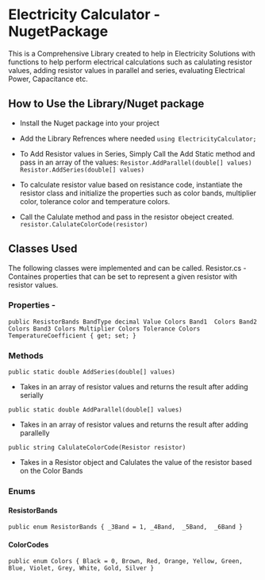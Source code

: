 # Electricity Calculator - NugetPackage
This is a Comprehensive Library created to help in Electricity Solutions with functions to help perform electrical calculations such as calulating resistor values, adding resistor values in parallel and series, evaluating Electrical Power, Capacitance etc.

## How to Use the Library/Nuget package
- Install the Nuget package into your project
- Add the Library Refrences where needed 
`using ElectricityCalculator;`

- To Add Resistor values in Series, Simply Call the Add Static method and pass in an array of the values:
`Resistor.AddParallel(double[] values)`
`Resistor.AddSeries(double[] values)`

- To calculate resistor value based on resistance code, instantiate the resistor class and initialize the properties such as color bands, multiplier color, tolerance color and temperature colors. 
- Call the Calulate method and pass in the resistor obeject created.
`resistor.CalulateColorCode(resistor)`

## Classes Used
The following classes were implemented and can be called.
Resistor.cs - Containes properties that can be set to represent a given resistor with resistor values.

### Properties - 
``public ResistorBands BandType
 decimal Value
 Colors Band1 
 Colors Band2
 Colors Band3
 Colors Multiplier
 Colors Tolerance
 Colors TemperatureCoefficient { get; set; }``


### Methods
`public static double AddSeries(double[] values)`
 - Takes in an array of resistor values and returns the result after adding serially
 
 `public static double AddParallel(double[] values)`
 - Takes in an array of resistor values and returns the result after adding parallelly
 
 `public string CalulateColorCode(Resistor resistor)`
 - Takes in a Resistor object and Calulates the value of the resistor based on the Color Bands

### Enums
#### ResistorBands
`public enum ResistorBands
    {
       _3Band = 1,
        _4Band, 
        _5Band, 
        _6Band }`
    
    
#### ColorCodes
`public enum Colors
    {
        Black = 0,
        Brown,
        Red,
        Orange,
        Yellow,
        Green,
        Blue,
        Violet,
        Grey,
        White,
        Gold,
        Silver }`
